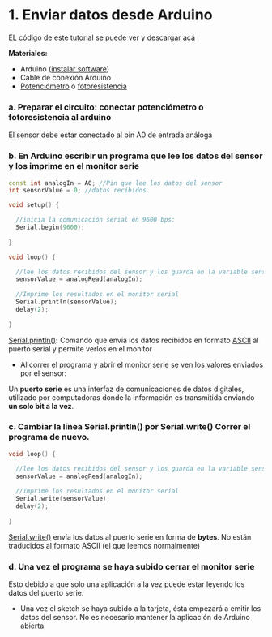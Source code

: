 # 1. Enviar datos desde Arduino

EL código de este tutorial se puede ver y descargar [acá](https://github.com/disenoMediosInteractivos/Tutoriales/tree/master/02_arduino_serial/c%C3%B3digo)

**Materiales:**

* Arduino \([instalar software](https://www.arduino.cc/en/main/software)\) 
* Cable de conexión Arduino
* [Potenciómetro](https://commons.wikimedia.org/wiki/File:Potentiometer.jpg) o [fotoresistencia](https://commons.wikimedia.org/wiki/File:Fotocelda.jpg) 

### a. Preparar el circuito: conectar potenciómetro o fotoresistencia al arduino

El sensor debe estar conectado al pin A0 de entrada análoga

### b. En Arduino escribir un programa que lee los datos del sensor y los imprime en el monitor serie

```cpp
const int analogIn = A0; //Pin que lee los datos del sensor
int sensorValue = 0; //datos recibidos

void setup() {

  //inicia la comunicación serial en 9600 bps:
  Serial.begin(9600);
  
}

void loop() {

  //lee los datos recibidos del sensor y los guarda en la variable sensorValue
  sensorValue = analogRead(analogIn); 
  
  //Imprime los resultados en el monitor serial
  Serial.println(sensorValue);
  delay(2);
  
}
```

[Serial.println\(\)](https://www.arduino.cc/reference/en/language/functions/communication/serial/println/)**:**  Comando que envía los datos recibidos en formato [ASCII](https://ascii.cl/es/) al puerto serial y permite verlos en el monitor

* Al correr el programa y abrir el monitor serie se ven los valores enviados por el sensor:

Un **puerto serie** es una interfaz de comunicaciones de datos digitales, utilizado por computadoras donde la información es transmitida enviando **un solo bit a la vez**.

### c. Cambiar la línea **Serial.println\(\)** por **Serial.write\(\)** Correr el programa de nuevo.

```cpp
void loop() {

  //lee los datos recibidos del sensor y los guarda en la variable sensorValue
  sensorValue = analogRead(analogIn); 
  
  //Imprime los resultados en el monitor serial
  Serial.write(sensorValue);
  delay(2);
  
}
```

[Serial.write\(\)](https://www.arduino.cc/reference/en/language/functions/communication/serial/write/) envía los datos al puerto serie en forma de **bytes**. No están traducidos al formato ASCII \(el que leemos normalmente\)

### d. Una vez el programa se haya subido cerrar el monitor serie

Esto debido a que solo una aplicación a la vez puede estar leyendo los datos del puerto serie.

* Una vez el sketch se haya subido a la tarjeta, ésta empezará a emitir los datos del sensor. No es necesario mantener la aplicación de Arduino abierta.

